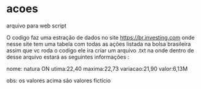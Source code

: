# acoes
arquivo para web script

  O codigo faz uma estração de dados no site https://br.investing.com
onde nesse site tem uma tabela com todas as ações listada na bolsa brasileira
assim que vc roda o codigo ele ira criar um arquivo .txt na onde dentro de desse arquivo estará as seguintes informações :

nome: natura ON
utima:22,40
maxima:22,73
variacao:21,90
valor:6,13M

obs: os valores acima são valores fictício 
